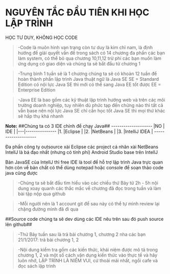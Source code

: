 NGUYÊN TẮC ĐẦU TIÊN KHI HỌC LẬP TRÌNH
=====================================
HỌC TƯ DUY, KHÔNG HỌC CODE
> -Code là muôn hình vạn trạng
còn tư duy là kim chỉ nam, là định hướng để giải quyết vấn đề
trong sách có 14 chương
đa phần các bạn làm system, có thể bỏ qua chương 10,11,12
trừ phi các bạn muốn làm ứng dụng có giao diện
và chúng ta sẽ bắt đầu từ chương 1

> -Trung bình 1 tuần sẽ là 1 chương
chúng ta sẽ có khoản 12 tuần để hoàn thành phần lập trình Java
thuật ngữ là Java SE
SE = Standard Edition
có nội lực Java SE thì mới có thể sang Java EE tốt được
EE = Enterprise Edition

> -Java EE là bao gồm các kỹ thuật lập trình hướng web và trên các môi trường doanh nghiệp, tuy nhiên dù phức tạp đến chừng nào thì tất cả vẫn base nên nội lực Java SE
chỉ cần học tốt Java SE thì mọi thứ khác sẽ hấp thụ khá nhanh

**Note:** 
##Chúng ta có 3 IDE chính để chạy Java##
    --------------------
    |NO | IDE          |
    |---|---------------
	|1. |Eclipse       |
	|2. |NetBeans      |
	|3. |IntelliJ IDEA |
	--------------------
	
Đa phần công ty outsource xài Eclipse
các project cá nhân xài NetBeans
IntellJ là bá đạo nhất (nhưng có tính phí)
Android Studio base trên IntellJ

Bản JavaSE của IntellJ thì free
IDE là tool để hỗ trợ lập trình Java trực quan hơn
còn về bản chất có thể dùng notepad hoặc console để soạn thảo code java cũng được

> -Chúng ta sẽ bắt đầu tìm hiểu vào các chiều thứ Bảy
từ 2h - 5h
nội dung xoay quanh các thắc mắc về chương đã đọc trong tuần
và làm bài tập
nộp qua github


> -Mỗi người nên là 1 account git
để sau này có thể tự mình review lại chặng đường mình đã đi qua


##Source code chúng ta sẽ dev dùng các IDE nêu trên sau đó push source lên github##

> -Thứ Bảy tuần sau là trả bài chương 1, chương 2 nha các bạn
21/1/2017: trả bài chương 1, 2

> -Nội dung kiểm tra gồm các kiến thức, khái niệm được mô tả trong chương 1, 2
và một số cách vận dụng kiến thức vào thực tế
và hãy luôn nhớ, LẬP TRÌNH LÀ NIỀM VUI, cứ thoải mái nhất, ngồi cafe và đọc sách lập trình